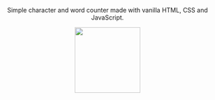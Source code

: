 <p align="center">
Simple character and word counter made with vanilla HTML, CSS and JavaScript.
<p align="center">
<img src="https://www.ayeteejay.com/images/ayeteejay.svg" width="150">
</p>
